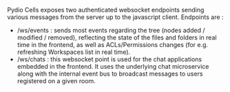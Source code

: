 

Pydio Cells exposes two authenticated websocket endpoints sending various messages from the server up to the javascript client. 
Endpoints are :

* /ws/events : sends most events regarding the tree (nodes added / modified / removed), reflecting the state of the files and folders in real time in the frontend, as well as ACLs/Permissions changes (for e.g. refreshing Workspaces list in real time).
* /ws/chats : this websocket point is used for the chat applications embedded in the frontend. It uses the underlying chat microservice along with the internal event bus to broadcast messages to users registered on a given room.  
